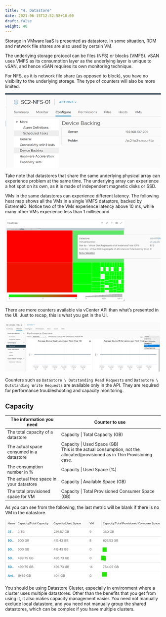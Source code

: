 ```yaml
---
title: "4. Datastore"
date: 2021-06-15T12:52:58+10:00
draft: false
weight: 40
---
```


Storage in VMware IaaS is presented as datastore. In some situation, RDM  and network file shares are also used by certain VM.

The underlying storage protocol can be files (NFS) or blocks (VMFS). vSAN uses VMFS as its consumption layer as the underlying layer is unique to vSAN, and hence vSAN requires its own monitoring technique.

For NFS, as it is network file share (as opposed to block), you have no visibility to the underlying storage. The type of counters will also be more limited.

![NFS backed datastore](2.4.4-fig-1.png)

Take note that datastores that share the same underlying physical array can experience problem at the same time. The underlying array can experience a hot spot on its own, as it is made of independent magnetic disks or SSD.

VMs in the same datastores can experience different latency. The following heat map shows all the VMs in a single VMFS datastore, backed by ExtremeIO. Notice two of the VMs experience latency above 10 ms, while many other VMs experience less than 1 millisecond.

![Differing latency](2.4.4-fig-2.png)

There are more counters available via vCenter API than what’s presented in the UI. Just to recap, this is what you get in the UI.

![vCenter Metrics](2.4.4-fig-3.png)

Counters such as `Datastore \ Outstanding Read Requests` and `Datastore \ Outstanding Write Requests` are available only in the API. They are required for performance troubleshooting and capacity monitoring.

## Capacity

| The information you need | Counter to use|
| ---- | -----|
| The total capacity of a datastore | Capacity \| Total Capacity (GB)|
| The actual space consumed in a datastore| Capacity \| Used Space (GB)<br />This is the actual consumption, not the allocated/provisioned as in Thin Provisioning case.|
|The consumption number in % | Capacity \| Used Space (%)|
|The actual free space in your datastore| Capacity \| Available Space (GB)|
|The total provisioned space for VM | Capacity \| Total Provisioned Consumer Space (GB)|

As you can see from the following, the last metric will be blank if there is no VM in the datastore.

![No VM empty datastore](2.4.4-fig-4.png)

You should be using Datastore Cluster, especially in environment where a cluster uses multiple datastores. Other than the benefits that you get from using it, it also makes capacity management easier. You need not manually exclude local datastore, and you need not manually group the shared datastores, which can be complex if you have multiple clusters.